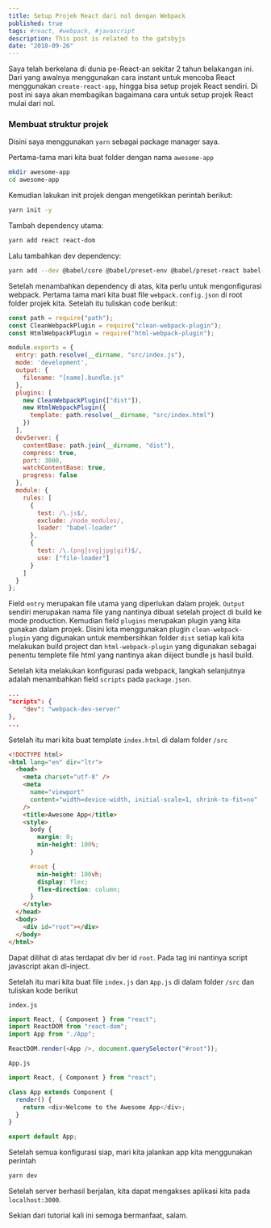 ```yaml
---
title: Setup Projek React dari nol dengan Webpack
published: true
tags: #react, #webpack, #javascript
description: This post is related to the gatsbyjs
date: "2018-09-26"
---
```


Saya telah berkelana di dunia pe-React-an sekitar 2 tahun belakangan ini. Dari yang awalnya menggunakan cara instant untuk mencoba React menggunakan `create-react-app`, hingga bisa setup projek React sendiri. Di post ini saya akan membagikan bagaimana cara untuk setup projek React mulai dari nol.

### Membuat struktur projek

Disini saya menggunakan `yarn` sebagai package manager saya.

Pertama-tama mari kita buat folder dengan nama `awesome-app`

```bash
mkdir awesome-app
cd awesome-app
```

Kemudian lakukan init projek dengan mengetikkan perintah berikut:

```bash
yarn init -y
```

Tambah dependency utama:

```bash
yarn add react react-dom
```

Lalu tambahkan dev dependency:

```bash
yarn add --dev @babel/core @babel/preset-env @babel/preset-react babel-loader css-loader clean-webpack-plugin html-webpack-plugin style-loader webpack webpack-cli webpack-dev-server
```

Setelah menambahkan dependency di atas, kita perlu untuk mengonfigurasi webpack. Pertama tama mari kita buat file `webpack.config.json` di root folder projek kita. Setelah itu tuliskan code berikut:

```javascript
const path = require("path");
const CleanWebpackPlugin = require("clean-webpack-plugin");
const HtmlWebpackPlugin = require("html-webpack-plugin");

module.exports = {
  entry: path.resolve(__dirname, "src/index.js"),
  mode: 'development',
  output: {
    filename: "[name].bundle.js"
  },
  plugins: [
    new CleanWebpackPlugin(["dist"]),
    new HtmlWebpackPlugin({
      template: path.resolve(__dirname, "src/index.html")
    })
  ],
  devServer: {
    contentBase: path.join(__dirname, "dist"),
    compress: true,
    port: 3000,
    watchContentBase: true,
    progress: false
  },
  module: {
    rules: [
      {
        test: /\.js$/,
        exclude: /node_modules/,
        loader: "babel-loader"
      },
      {
        test: /\.(png|svg|jpg|gif)$/,
        use: ["file-loader"]
      }
    ]
  }
};
```

Field `entry` merupakan file utama yang diperlukan dalam projek. `Output` sendiri merupakan nama file yang nantinya dibuat setelah project di build ke mode production. Kemudian field `plugins` merupakan plugin yang kita gunakan dalam projek. Disini kita menggunakan plugin `clean-webpack-plugin` yang digunakan untuk membersihkan folder `dist` setiap kali kita melakukan build project dan `html-webpack-plugin` yang digunakan sebagai penentu templete file html yang nantinya akan diiject bundle js hasil build.

Setelah kita melakukan konfigurasi pada webpack, langkah selanjutnya adalah menambahkan field `scripts` pada `package.json`.

```json
...
"scripts": {
    "dev": "webpack-dev-server"
},
...
```

Setelah itu mari kita buat template `index.html` di dalam folder `/src`

```html
<!DOCTYPE html>
<html lang="en" dir="ltr">
  <head>
    <meta charset="utf-8" />
    <meta
      name="viewport"
      content="width=device-width, initial-scale=1, shrink-to-fit=no"
    />
    <title>Awesome App</title>
    <style>
      body {
        margin: 0;
        min-height: 100%;
      }

      #root {
        min-height: 100vh;
        display: flex;
        flex-direction: column;
      }
    </style>
  </head>
  <body>
    <div id="root"></div>
  </body>
</html>
```

Dapat dilihat di atas terdapat div ber id `root`. Pada tag ini nantinya script javascript akan di-inject.

Setelah itu mari kita buat file `index.js` dan `App.js` di dalam folder `/src` dan tuliskan kode berikut

`index.js`

```javascript
import React, { Component } from "react";
import ReactDOM from "react-dom";
import App from "./App";

ReactDOM.render(<App />, document.querySelector("#root"));
```

`App.js`

```javascript
import React, { Component } from "react";

class App extends Component {
  render() {
    return <div>Welcome to the Awesome App</div>;
  }
}

export default App;
```

Setelah semua konfigurasi siap, mari kita jalankan app kita menggunakan perintah
```sh
yarn dev
```

Setelah server berhasil berjalan, kita dapat mengakses aplikasi kita pada `localhost:3000`.

Sekian dari tutorial kali ini semoga bermanfaat, salam.


